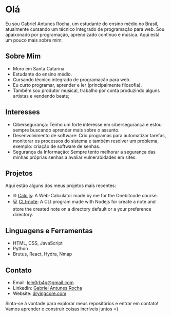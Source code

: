 # Olá

Eu sou Gabriel Antunes Rocha, um estudante do ensino médio no Brasil, atualmente cursando um técnico integrado de programação para web. Sou apaixonado por programação, aprendizado contínuo e música. Aqui está um pouco mais sobre mim:

## Sobre Mim

- Moro em Santa Catarina.
-  Estudante do ensino médio.
- Cursando técnico integrado de programação para web.
-  Eu curto programar, aprender e ler (principalmente filosofia).
-  Também sou produtor musical, trabalho por conta produzindo alguns artistas e vendendo beats;

## Interesses

- Cibersegurança: Tenho um forte interesse em cibersegurança e estou sempre buscando aprender mais sobre o assunto.
-  Desenvolvimento de software: Crio programas para automatizar tarefas, monitorar os processos do sistema e também resolver um problema, exemplo: criação de software de senhas.
-  Segurança da Informação: Sempre tento melhorar a segurança das minhas próprias senhas a avaliar vulnerabidades em sites.

## Projetos

Aqui estão alguns dos meus projetos mais recentes:

- 🌐 [Calc.js](https://github.com/DryingCore/Calc.js): A Web-Calculator made by me for the Onebitcode course.
- 💻 [CLI-note](https://github.com/DryingCore/CLI-note): A CLI program made with Nodejs for create a note and store the created note on a directory default or a your preference directory.

## Linguagens e Ferramentas

- HTML, CSS, JavaScript
- Python
- Brutus, React, Hydra, Nmap

## Contato

- Email: lein0rb4g@gmail.com
- LinkedIn: [Gabriel Antunes Rocha](https://www.linkedin.com/in/gabriel-antunes-rocha-816b482a6/)
- Website: [dryingcore.com](https://dryingcore.github.io/Website/)

Sinta-se à vontade para explorar meus repositórios e entrar em contato! Vamos aprender e construir coisas incríveis juntos =)

